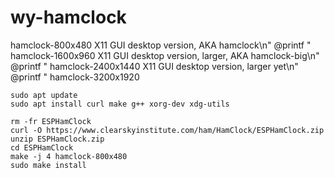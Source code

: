 # wy-hamclock


hamclock-800x480          X11 GUI desktop version, AKA hamclock\n"
	@printf "    hamclock-1600x960         X11 GUI desktop version, larger, AKA hamclock-big\n"
	@printf "    hamclock-2400x1440        X11 GUI desktop version, larger yet\n"
	@printf "    hamclock-3200x1920   
```
sudo apt update
sudo apt install curl make g++ xorg-dev xdg-utils

rm -fr ESPHamClock
curl -O https://www.clearskyinstitute.com/ham/HamClock/ESPHamClock.zip
unzip ESPHamClock.zip
cd ESPHamClock
make -j 4 hamclock-800x480
sudo make install
